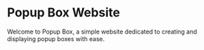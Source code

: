 # Popup Box Website

Welcome to Popup Box, a simple website dedicated to creating and displaying popup boxes with ease.
